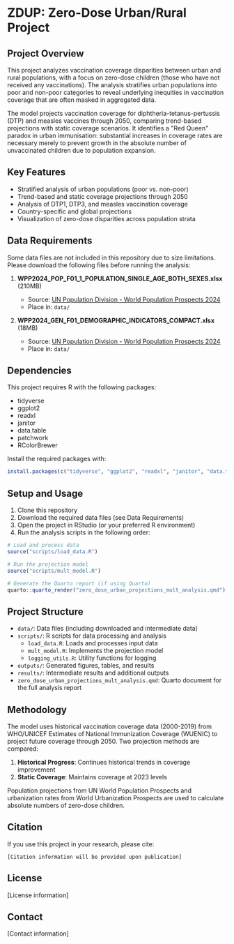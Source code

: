 # ZDUP: Zero-Dose Urban/Rural Project

## Project Overview

This project analyzes vaccination coverage disparities between urban and rural populations, with a focus on zero-dose children (those who have not received any vaccinations). The analysis stratifies urban populations into poor and non-poor categories to reveal underlying inequities in vaccination coverage that are often masked in aggregated data.

The model projects vaccination coverage for diphtheria-tetanus-pertussis (DTP) and measles vaccines through 2050, comparing trend-based projections with static coverage scenarios. It identifies a "Red Queen" paradox in urban immunisation: substantial increases in coverage rates are necessary merely to prevent growth in the absolute number of unvaccinated children due to population expansion.

## Key Features

- Stratified analysis of urban populations (poor vs. non-poor)
- Trend-based and static coverage projections through 2050
- Analysis of DTP1, DTP3, and measles vaccination coverage
- Country-specific and global projections
- Visualization of zero-dose disparities across population strata

## Data Requirements

Some data files are not included in this repository due to size limitations. Please download the following files before running the analysis:

1. **WPP2024_POP_F01_1_POPULATION_SINGLE_AGE_BOTH_SEXES.xlsx** (210MB)
   - Source: [UN Population Division - World Population Prospects 2024](https://population.un.org/wpp/Download/Standard/Population/)
   - Place in: `data/`

2. **WPP2024_GEN_F01_DEMOGRAPHIC_INDICATORS_COMPACT.xlsx** (18MB)
   - Source: [UN Population Division - World Population Prospects 2024](https://population.un.org/wpp/Download/Standard/Population/)
   - Place in: `data/`

## Dependencies

This project requires R with the following packages:
- tidyverse
- ggplot2
- readxl
- janitor
- data.table
- patchwork
- RColorBrewer

Install the required packages with:

```r
install.packages(c("tidyverse", "ggplot2", "readxl", "janitor", "data.table", "patchwork", "RColorBrewer"))
```

## Setup and Usage

1. Clone this repository
2. Download the required data files (see Data Requirements)
3. Open the project in RStudio (or your preferred R environment)
4. Run the analysis scripts in the following order:

```r
# Load and process data
source("scripts/load_data.R")

# Run the projection model
source("scripts/mult_model.R")

# Generate the Quarto report (if using Quarto)
quarto::quarto_render("zero_dose_urban_projections_mult_analysis.qmd")
```

## Project Structure

- `data/`: Data files (including downloaded and intermediate data)
- `scripts/`: R scripts for data processing and analysis
  - `load_data.R`: Loads and processes input data
  - `mult_model.R`: Implements the projection model
  - `logging_utils.R`: Utility functions for logging
- `outputs/`: Generated figures, tables, and results
- `results/`: Intermediate results and additional outputs
- `zero_dose_urban_projections_mult_analysis.qmd`: Quarto document for the full analysis report

## Methodology

The model uses historical vaccination coverage data (2000-2019) from WHO/UNICEF Estimates of National Immunization Coverage (WUENIC) to project future coverage through 2050. Two projection methods are compared:

1. **Historical Progress**: Continues historical trends in coverage improvement
2. **Static Coverage**: Maintains coverage at 2023 levels

Population projections from UN World Population Prospects and urbanization rates from World Urbanization Prospects are used to calculate absolute numbers of zero-dose children.

## Citation

If you use this project in your research, please cite:

```
[Citation information will be provided upon publication]
```

## License

[License information]

## Contact

[Contact information] 